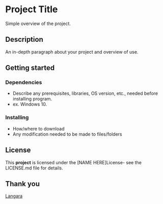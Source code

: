 # Project Title

Simple overview of the project.

## Description

An in-depth paragraph about your project and overview of use.

## Getting started
### Dependencies
- Describe any prerequisites, libraries, OS version, etc., needed before installing program.
- ex. Windows 10.

### Installing
- How/where to download
- Any modification needed to be made to files/folders

## License
This **project** is licensed under the [NAME HERE]License- see the LICENSE.md file for details.

## Thank you
[Langara] 



[Langara]: <https://langara.ca>
